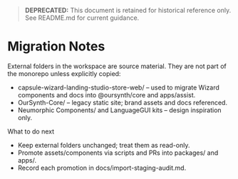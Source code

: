 > **DEPRECATED:** This document is retained for historical reference only. See README.md for current guidance.

# Migration Notes

External folders in the workspace are source material. They are not part of the monorepo unless explicitly copied:

- capsule-wizard-landing-studio-store-web/ – used to migrate Wizard components and docs into @oursynth/core and apps/assist.
- OurSynth-Core/ – legacy static site; brand assets and docs referenced.
- Neumorphic Components/ and LanguageGUI kits – design inspiration only.

What to do next

- Keep external folders unchanged; treat them as read-only.
- Promote assets/components via scripts and PRs into packages/ and apps/.
- Record each promotion in docs/import-staging-audit.md.
